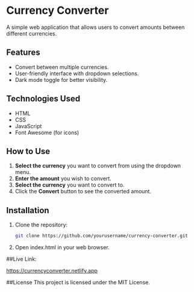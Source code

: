 # Currency Converter

A simple web application that allows users to convert amounts between different currencies.

## Features

- Convert between multiple currencies.
- User-friendly interface with dropdown selections.
- Dark mode toggle for better visibility.

## Technologies Used

- HTML
- CSS
- JavaScript
- Font Awesome (for icons)

## How to Use

1. **Select the currency** you want to convert from using the dropdown menu.
2. **Enter the amount** you wish to convert.
3. **Select the currency** you want to convert to.
4. Click the **Convert** button to see the converted amount.

## Installation

1. Clone the repository:
   ```bash
   git clone https://github.com/yourusername/currency-converter.git
2. Open index.html in your web browser.

##Live Link:

https://currencyconverter.netlify.app


##License
This project is licensed under the MIT License.
